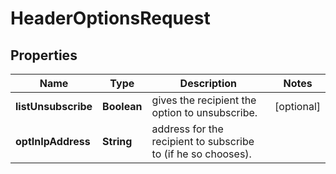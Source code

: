 # HeaderOptionsRequest

## Properties
Name | Type | Description | Notes
------------ | ------------- | ------------- | -------------
**listUnsubscribe** | **Boolean** | gives the recipient the option to unsubscribe. |  [optional]
**optInIpAddress** | **String** | address for the recipient to subscribe to (if he so chooses). | 
